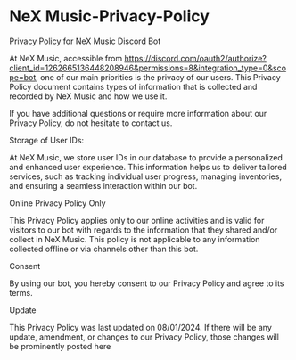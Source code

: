 # NeX Music-Privacy-Policy

Privacy Policy for NeX Music Discord Bot

At NeX Music, accessible from https://discord.com/oauth2/authorize?client_id=1262665136448208946&permissions=8&integration_type=0&scope=bot, one of our main priorities is the privacy of our users. This Privacy Policy document contains types of information that is collected and recorded by NeX Music and how we use it.

If you have additional questions or require more information about our Privacy Policy, do not hesitate to contact us.

Storage of User IDs:

At NeX Music, we store user IDs in our database to provide a personalized and enhanced user experience. This information helps us to deliver tailored services, such as tracking individual user progress, managing inventories, and ensuring a seamless interaction within our bot.

Online Privacy Policy Only

This Privacy Policy applies only to our online activities and is valid for visitors to our bot with regards to the information that they shared and/or collect in NeX Music. This policy is not applicable to any information collected offline or via channels other than this bot.

Consent

By using our bot, you hereby consent to our Privacy Policy and agree to its terms.

Update

This Privacy Policy was last updated on 08/01/2024. If there will be any update, amendment, or changes to our Privacy Policy, those changes will be prominently posted here
